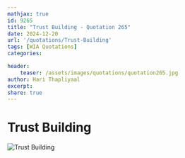 ```yaml
---
mathjax: true
id: 9265
title: "Trust Building - Quotation 265"
date: 2024-12-20
url: '/quotations/Trust-Building'
tags: [WIA Quotations] 
categories: 

header:
    teaser: /assets/images/quotations/quotation265.jpg
author: Hari Thapliyaal 
excerpt:
share: true 
---
```


# Trust Building

![Trust Building](/assets/images/quotations/quotation265.jpg)
